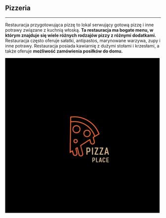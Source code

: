 ## Pizzeria
---------------

Restauracja przygotowująca pizzę to lokal serwujący gotową pizzę i inne potrawy związane z kuchnią włoską. 
**Ta restauracja ma bogate menu, w którym znajduje się wiele różnych rodzajów pizzy z różnymi dodatkami.** 
Restauracja często oferuje sałatki, antipastos, marynowane warzywa, zupy i inne potrawy. 
Restauracja posiada kawiarnię z dużymi stołami i krzesłami, a także oferuje **możliwość zamówienia posiłków do domu.**

<img src = "item/preview_image20210301-32183-15g2d47.jpg" width = 500 >

